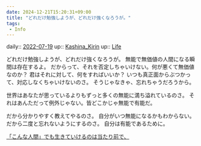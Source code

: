 ```yaml
---
date: 2024-12-21T15:20:31+09:00
title: "どれだけ勉強しようが、どれだけ強くなろうが。"
tags:
 - Info
---
```


daily:: [2022-07-19](Daily_Note/2022-07-19.md)
up:: [Kashina_Kirin](../Bar/Novel/Nacaria/Kashina_Kirin.md)
up:: [Life](../Bar/Novel/Chaos/Life.md)

どれだけ勉強しようが、どれだけ強くなろうが。
無能で無価値の人間になる瞬間は存在するよ。
だからって、それを否定しちゃいけない。何が悪くて無価値なのか？
君はそれに対して、何をすればいいか？
いつも真正面からぶつかって、対応しなくちゃいけないのさ。
そうじゃなきゃ、忘れちゃうだろうから。


世界はあなたが思っているよりもずっと多くの無能に満ち溢れているのさ。
それはあんただって例外じゃない。皆どこかじゃ無能で有能だ。

だから分かりやすく教えてやるのさ。
自分がいつ無能になるかもわからない。
だから二度と忘れないようにするのさ。
自分は有能であるために。

[「こんな人間」でも生きていけるのは当たり前で、](「こんな人間」でも生きていけるのは当たり前で、.md)